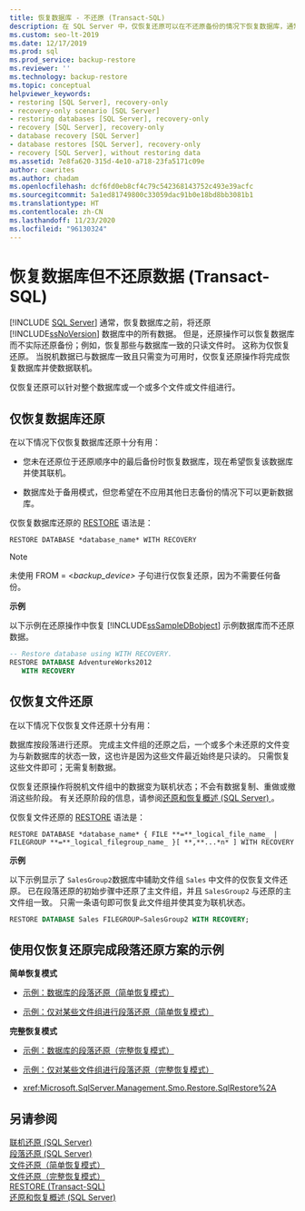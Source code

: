 ```yaml
---
title: 恢复数据库 - 不还原 (Transact-SQL)
description: 在 SQL Server 中，仅恢复还原可以在不还原备份的情况下恢复数据库，通常是作为还原一系列备份时的最后一步。
ms.custom: seo-lt-2019
ms.date: 12/17/2019
ms.prod: sql
ms.prod_service: backup-restore
ms.reviewer: ''
ms.technology: backup-restore
ms.topic: conceptual
helpviewer_keywords:
- restoring [SQL Server], recovery-only
- recovery-only scenario [SQL Server]
- restoring databases [SQL Server], recovery-only
- recovery [SQL Server], recovery-only
- database recovery [SQL Server]
- database restores [SQL Server], recovery-only
- recovery [SQL Server], without restoring data
ms.assetid: 7e8fa620-315d-4e10-a718-23fa5171c09e
author: cawrites
ms.author: chadam
ms.openlocfilehash: dcf6fd0eb8cf4c79c542368143752c493e39acfc
ms.sourcegitcommit: 5a1ed81749800c33059dac91b0e18bd8bb3081b1
ms.translationtype: HT
ms.contentlocale: zh-CN
ms.lasthandoff: 11/23/2020
ms.locfileid: "96130324"
---
```

# <a name="recover-a-database-without-restoring-data-transact-sql"></a>恢复数据库但不还原数据 (Transact-SQL)
 [!INCLUDE [SQL Server](../../includes/applies-to-version/sqlserver.md)]
  通常，恢复数据库之前，将还原 [!INCLUDE[ssNoVersion](../../includes/ssnoversion-md.md)] 数据库中的所有数据。 但是，还原操作可以恢复数据库而不实际还原备份；例如，恢复那些与数据库一致的只读文件时。 这称为仅恢复还原。 当脱机数据已与数据库一致且只需变为可用时，仅恢复还原操作将完成恢复数据库并使数据联机。  
  
 仅恢复还原可以针对整个数据库或一个或多个文件或文件组进行。  
  
## <a name="recovery-only-database-restore"></a>仅恢复数据库还原  
 在以下情况下仅恢复数据库还原十分有用：  
  
-   您未在还原位于还原顺序中的最后备份时恢复数据库，现在希望恢复该数据库并使其联机。  
  
-   数据库处于备用模式，但您希望在不应用其他日志备份的情况下可以更新数据库。  
  
 仅恢复数据库还原的 [RESTORE](../../t-sql/statements/restore-statements-transact-sql.md) 语法是：  
  
 `RESTORE DATABASE *database_name* WITH RECOVERY`  
  
> [!NOTE]  
> 未使用 FROM = \<*backup_device>* 子句进行仅恢复还原，因为不需要任何备份。  
  
 **示例**  
  
 以下示例在还原操作中恢复 [!INCLUDE[ssSampleDBobject](../../includes/sssampledbobject-md.md)] 示例数据库而不还原数据。  
  
```sql  
-- Restore database using WITH RECOVERY.  
RESTORE DATABASE AdventureWorks2012  
   WITH RECOVERY  
```  
  
## <a name="recovery-only-file-restore"></a>仅恢复文件还原  
 在以下情况下仅恢复文件还原十分有用：  
  
 数据库按段落进行还原。 完成主文件组的还原之后，一个或多个未还原的文件变为与新数据库的状态一致，这也许是因为这些文件最近始终是只读的。 只需恢复这些文件即可；无需复制数据。  
  
 仅恢复还原操作将脱机文件组中的数据变为联机状态；不会有数据复制、重做或撤消这些阶段。 有关还原阶段的信息，请参阅[还原和恢复概述 (SQL Server) ](../../relational-databases/backup-restore/restore-and-recovery-overview-sql-server.md#TlogAndRecovery)。  
  
 仅恢复文件还原的 [RESTORE](../../t-sql/statements/restore-statements-transact-sql.md) 语法是：  
  
 `RESTORE DATABASE *database_name* { FILE **=**_logical_file_name_ | FILEGROUP **=**_logical_filegroup_name_ }[ **,**...*n* ] WITH RECOVERY`  
  
 **示例**  
  
 以下示例显示了 `SalesGroup2`数据库中辅助文件组 `Sales` 中文件的仅恢复文件还原。 已在段落还原的初始步骤中还原了主文件组，并且 `SalesGroup2` 与还原的主文件组一致。 只需一条语句即可恢复此文件组并使其变为联机状态。  
  
```sql  
RESTORE DATABASE Sales FILEGROUP=SalesGroup2 WITH RECOVERY;  
```  
  
## <a name="examples-of-completing-a-piecemeal-restore-scenario-with-a-recovery-only-restore"></a>使用仅恢复还原完成段落还原方案的示例  
 **简单恢复模式**  
  
-   [示例：数据库的段落还原（简单恢复模式）](../../relational-databases/backup-restore/example-piecemeal-restore-of-database-simple-recovery-model.md)  
  
-   [示例：仅对某些文件组进行段落还原（简单恢复模式）](../../relational-databases/backup-restore/example-piecemeal-restore-of-only-some-filegroups-simple-recovery-model.md)  
  
 **完整恢复模式**  
  
-   [示例：数据库的段落还原（完整恢复模式）](../../relational-databases/backup-restore/example-piecemeal-restore-of-database-full-recovery-model.md)  
  
-   [示例：仅对某些文件组进行段落还原（完整恢复模式）](../../relational-databases/backup-restore/example-piecemeal-restore-of-only-some-filegroups-full-recovery-model.md)  
  
-   <xref:Microsoft.SqlServer.Management.Smo.Restore.SqlRestore%2A>  
  
## <a name="see-also"></a>另请参阅  
 [联机还原 (SQL Server)](../../relational-databases/backup-restore/online-restore-sql-server.md)   
 [段落还原 (SQL Server)](../../relational-databases/backup-restore/piecemeal-restores-sql-server.md)   
 [文件还原（简单恢复模式）](../../relational-databases/backup-restore/file-restores-simple-recovery-model.md)   
 [文件还原（完整恢复模式）](../../relational-databases/backup-restore/file-restores-full-recovery-model.md)   
 [RESTORE &#40;Transact-SQL&#41;](../../t-sql/statements/restore-statements-transact-sql.md)  
 [还原和恢复概述 (SQL Server)](../../relational-databases/backup-restore/restore-and-recovery-overview-sql-server.md) 
  
